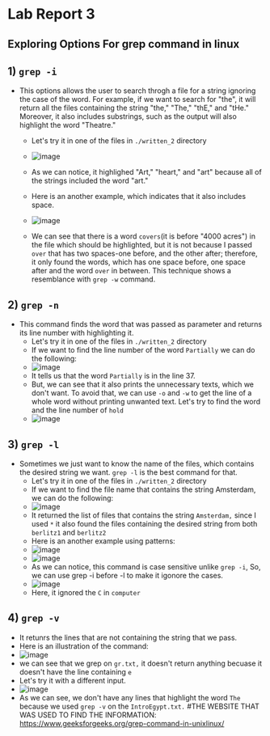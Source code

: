 # Lab Report 3
## Exploring Options For grep command in linux
## 1) `grep -i` 
  * This options allows the user to search throgh a file for a string ignoring the case of the word. For example, if we want to search for "the", it will return all the files
    containing the string "the," "The," "thE," and "tHe." Moreover, it also includes substrings, such as the output will also highlight the word "Theatre."
    * Let's try it in one of the files in `./written_2` directory
    * ![image](https://user-images.githubusercontent.com/122571122/218204918-1146bf29-fb85-4127-ad2a-fa37e5c5175c.png)
    * As we can notice, it highlighed "Art," "heart," and "art" because all of the strings included the word "art."
    * Here is an another example, which indicates that it also includes space. 
    * ![image](https://user-images.githubusercontent.com/122571122/218205664-dd5263a9-69e9-4402-915a-74a7c6369f33.png)
    
    * We can see that there is a word `covers`(it is before "4000 acres") in the file which should be highlighted, but it is not because I passed ` over ` that has two spaces-one before, and the other
    after; therefore, it only found the words, which has one space before, one space after and the word `over` in between. This technique shows a resemblance with `grep -w` command.
## 2) `grep -n`
 * This command finds the word that was passed as parameter and returns its line number with highlighting it. 
   * Let's try it in one of the files in `./written_2` directory
   * If we want to find the line number of the word `Partially` we can do the following:
   * ![image](https://user-images.githubusercontent.com/122571122/218275529-acf06c66-9509-4389-987c-0c8b180d5f2f.png)
   * It tells us that the word `Partially` is in the line 37.
   * But, we can see that it also prints the unnecessary texts, which we don't want. To avoid that, we can use `-o` and `-w` to get the line of a whole word without            printing unwanted text. Let's try to find the word and the line number of `hold`
   *  ![image](https://user-images.githubusercontent.com/122571122/218275627-d7045ec4-48c1-43b7-a0ab-ac50bc907f51.png)

## 3) `grep -l` 
 * Sometimes we just want to know the name of the files, which contains the desired string we want. `grep -l` is the best command for that.
   * Let's try it in one of the files in `./written_2` directory
   * If we want to find the file name that contains the string Amsterdam, we can do the following:
   * ![image](https://user-images.githubusercontent.com/122571122/218347863-ef58a4c3-1397-40a7-afe7-af4c36094d86.png)
   * It returned the list of files that contains the string `Amsterdam,` since I used `*` it also found the files containing the desired string from both `berlitz1` and `berlitz2`
   * Here is an another example using patterns:
   * ![image](https://user-images.githubusercontent.com/122571122/218348697-304c8763-0387-436f-ae44-b4c9f78af0ee.png)
   * ![image](https://user-images.githubusercontent.com/122571122/218348714-63e27722-364e-48ec-bb66-ba67f6becded.png)
   * As we can notice, this command is case sensitive unlike `grep -i`, So, we can use grep -i before -l to make it igonore the cases.
   * ![image](https://user-images.githubusercontent.com/122571122/218348857-646008b4-22bc-4939-abeb-83b2fe5cd8d9.png)
   * Here, it ignored the `C` in `computer`
 ## 4) `grep -v`
 * It retunrs the lines that are not containing the string that we pass. 
 * Here is an illustration of the command:
 * ![image](https://user-images.githubusercontent.com/122571122/218349664-77f08ca1-70dd-4e87-8e3a-ebebee78f4f5.png)
 * we can see that we grep on `gr.txt,` it doesn't return anything becuase it doesn't have the line containing `e`
 * Let's  try it with a different input.
 * ![image](https://user-images.githubusercontent.com/122571122/218352103-f0df5a4f-6398-4b92-8d52-e292558b1460.png)
 * As we can see, we don't have any lines that highlight the word `The` because we used `grep -v` on the `IntroEgypt.txt.`
 #THE WEBSITE THAT WAS USED TO FIND THE INFORMATION: https://www.geeksforgeeks.org/grep-command-in-unixlinux/




